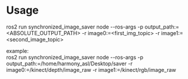 # Usage

ros2 run synchronized_image_saver node --ros-args -p output_path:=<ABSOLUTE_OUTPUT_PATH> -r image0:=<first_img_topic> -r image1:=<second_image_topic>     

example:    
ros2 run synchronized_image_saver node --ros-args -p output_path:=/home/harmony_asl/Desktop/saver -r image0:=/kinect/depth/image_raw -r image1:=/kinect/rgb/image_raw